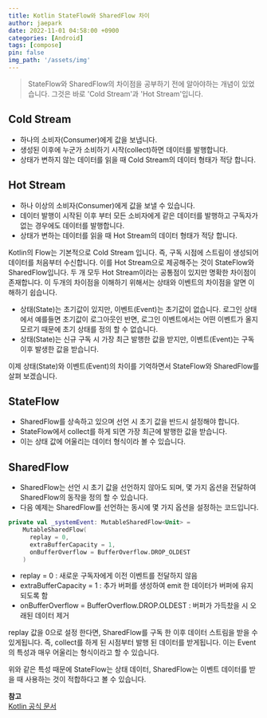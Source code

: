 ```yaml
---
title: Kotlin StateFlow와 SharedFlow 차이
author: jaepark
date: 2022-11-01 04:58:00 +0900
categories: [Android]
tags: [compose]
pin: false
img_path: '/assets/img'
---
```

>StateFlow와 SharedFlow의 차이점을 공부하기 전에 알아야하는 개념이 있었습니다. 그것은 바로 'Cold Stream'과 'Hot Stream'입니다.

## Cold Stream
- 하나의 소비자(Consumer)에게 값을 보냅니다.
- 생성된 이후에 누군가 소비하기 시작(collect)하면 데이터를 발행합니다.
- 상태가 변하지 않는 데이터를 읽을 때 Cold Stream의 데이터 형태가 적당 합니다.

## Hot Stream
- 하나 이상의 소비자(Consumer)에게 값을 보낼 수 있습니다.
- 데이터 발행이 시작된 이후 부터 모든 소비자에게 같은 데이터를 발행하고 구독자가 없는 경우에도 데이터를 발행합니다.
- 상태가 변하는 데이터를 읽을 때 Hot Stream의 데이터 형태가 적당 합니다.


Kotlin의 Flow는 기본적으로 Cold Stream 입니다. 즉, 구독 시점에 스트림이 생성되어 데이터를 처음부터 수신합니다. 
이를 Hot Stream으로 제공해주는 것이 StateFlow와 SharedFlow입니다. 두 개 모두 Hot Stream이라는 공통점이 있지만 명확한 차이점이 존재합니다.
이 두개의 차이점을 이해하기 위해서는 상태와 이벤트의 차이점을 알면 이해하기 쉽습니다.
- 상태(State)는 초기값이 있지만, 이벤트(Event)는 초기값이 없습니다. 로그인 상태에서 예를들면 초기값이 로그아웃인 반면, 
로그인 이벤트에서는 어떤 이벤트가 올지 모르기 때문에 초기 상태를 정의 할 수 없습니다.
- 상태(State)는 신규 구독 시 가장 최근 발행한 값을 받지만, 이벤트(Event)는 구독 이후 발생한 값을 받습니다.

이제 상태(State)와 이벤트(Event)의 차이를 기억하면서 StateFlow와 SharedFlow를 살펴 보겠습니다.

## StateFlow
- SharedFlow를 상속하고 있으며 선언 시 초기 값을 반드시 설정해야 합니다.
- StateFlow에서 collect를 하게 되면 가장 최근에 발행한 값을 받습니다.
- 이는 상태 값에 어울리는 데이터 형식이라 볼 수 있습니다.

## SharedFlow
- SharedFlow는 선언 시 초기 값을 선언하지 않아도 되며, 몇 가지 옵션을 전달하여 SharedFlow의 동작을 정의 할 수 있습니다. 
- 다음 예제는 SharedFlow를 선언하는 동시에 몇 가지 옵션을 설정하는 코드입니다.

```kotlin
private val _systemEvent: MutableSharedFlow<Unit> = 
    MutableSharedFlow(
      replay = 0, 
      extraBufferCapacity = 1, 
      onBufferOverflow = BufferOverflow.DROP_OLDEST
    )
```
- replay = 0 : 새로운 구독자에게 이전 이벤트를 전달하지 않음
- extraBufferCapacity = 1 : 추가 버퍼를 생성하여 emit 한 데이터가 버퍼에 유지 되도록 함
- onBufferOverflow = BufferOverflow.DROP.OLDEST : 버퍼가 가득찼을 시 오래된 데이터 제거

replay 값을 0으로 설정 한다면, SharedFlow를 구독 한 이후 데이터 스트림을 받을 수 있게됩니다. 
즉, collect를 하게 된 시점부터 발행 된 데이터를 받게됩니다. 이는 Event의 특성과 매우 어울리는 형식이라고 할 수 있습니다.

위와 같은 특성 때문에 StateFlow는 상태 데이터, SharedFlow는 이벤트 데이터를 받을 때 사용하는 것이 적합하다고 볼 수 있습니다.

**참고**  
[Kotlin 공식 문서](https://developer.android.com/kotlin/flow/stateflow-and-sharedflow)  
